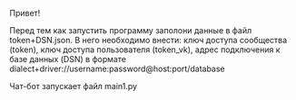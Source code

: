 Привет!

Перед тем как запустить программу заполони данные в файл token+DSN.json.
В него необходимо внести:
ключ доступа сообщества (token), 
ключ доступа пользователя (token_vk),
адрес подключения к базе данных (DSN) в формате dialect+driver://username:password@host:port/database

Чат-бот запускает файл main1.py